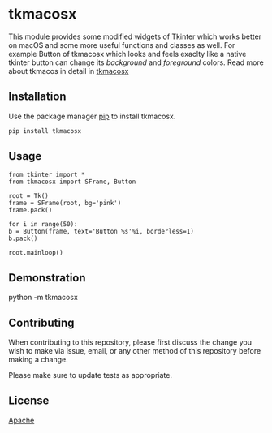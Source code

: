 # tkmacosx

This module provides some modified widgets of Tkinter which works better on macOS and some more useful functions and classes as well. For example Button of tkmacosx which looks and feels exaclty like a native tkinter button can change its *background* and *foreground* colors. Read more about tkmacos in detail in [tkmacosx](https://github.com/Saadmairaj/tkmacosx/tree/master/tkmacosx)

## Installation

Use the package manager [pip](https://pip.pypa.io/en/stable/) to install tkmacosx.

```bash
pip install tkmacosx
```

## Usage
```
from tkinter import *
from tkmacosx import SFrame, Button

root = Tk()
frame = SFrame(root, bg='pink')
frame.pack()

for i in range(50):
b = Button(frame, text='Button %s'%i, borderless=1)
b.pack()

root.mainloop()
```

## Demonstration

python -m tkmacosx


## Contributing

When contributing to this repository, please first discuss the change you wish to make via issue, email, or any other method of this repository before making a change.

Please make sure to update tests as appropriate.

## License

[Apache](https://github.com/Saadmairaj/tkmacosx/blob/master/LICENSE)
